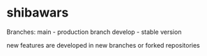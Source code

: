 # shibawars

Branches:
main - production branch
develop - stable version

new features are developed in new branches or forked repositories
